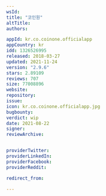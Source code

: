 ```yaml
---
wsId: 
title: "코인원"
altTitle: 
authors:

appId: kr.co.coinone.officialapp
appCountry: kr
idd: 1326526995
released: 2018-03-27
updated: 2021-11-24
version: "2.9.6"
stars: 2.89109
reviews: 707
size: 77008896
website: 
repository: 
issue: 
icon: kr.co.coinone.officialapp.jpg
bugbounty: 
verdict: wip
date: 2021-08-22
signer: 
reviewArchive:


providerTwitter: 
providerLinkedIn: 
providerFacebook: 
providerReddit: 

redirect_from:

---
```


